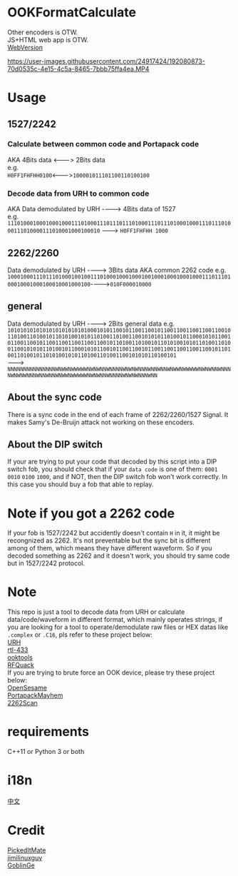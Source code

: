 # OOKFormatCalculate
Other encoders is OTW.  
JS+HTML web app is OTW.  
[WebVersion](https://onlinegdb.com/LZ19njmf9)  

https://user-images.githubusercontent.com/24917424/192080873-70d0535c-4e15-4c5a-8465-7bbb75ffa4ea.MP4

# Usage
## 1527/2242
### Calculate between common code and Portapack code
AKA 4Bits data <---> 2Bits data  
e.g.  
``H0FF1FHFHH0100``<--->``100001011101100110100100``  

### Decode data from URH to common code
AKA Data demodulated by URH ----> 4Bits data of 1527   
e.g.  
``111010001000100010001110100011101110111010001110111010001000111011101000111010000111010001000100010`` ---> `H0FF1FHFHH 1000`
## 2262/2260
Data demodulated by URH  ---->  3Bits data AKA common 2262 code
e.g.   
``100010001110111010001001001110100010001000100100010001000100011101110100010001000100010001000100``---->``010F000010000``  
## general
Data demodulated by URH ----> 2Bits general data 
e.g. ``101010101010101010101010100010101100101100110010110011001100110011001011010011010010110101001010110100110100110010101011010010110001010110010110011001011001100110011001100101101001101001011010100101011010011010011001010101101001011000101011001011001100101100110011001100110010110100110100101101010010101101001101001100101010110100101 ``  
--->  
``NNNNNNNNNNNNNNNWNWWNWWWWWNWNWNNWNNNNWNWNWNNNWNNWNNWNWWNWWWWWNWNWNNWNNNNWNWNWNNNWNNWNNWNWWNWWWWWNWNWNNWNNNNWNWNWNNNWNN``

## About the sync code
There is a sync code in the end of each frame of 2262/2260/1527 Signal. It makes Samy's De-Bruijn attack not working on these encoders.

## About the DIP switch  
If your are trying to put your code that decoded by this script into a DIP switch fob, you should check that if your ``data code`` is one of them: ``0001`` ``0010`` ``0100`` ``1000``, and if NOT, then the DIP switch fob won't work correctly. In this case you should buy a fob that able to replay.

# Note if you got a 2262 code
If your fob is 1527/2242 but accidently doesn't contain ``H`` in it, it might be recongnized as 2262. It's not preventable but the sync bit is different among of them, which means they have different waveform. So if you decoded something as 2262 and it doesn't work, you should try same code but in 1527/2242 protocol.
# Note  
This repo is just a tool to decode data from URH or calculate data/code/waveform in different format, which mainly operates strings, if you are looking for a tool to operate/demodulate raw files or HEX datas like ```.complex``` or ```.C16```, pls refer to these project below:  
[URH](https://github.com/jopohl/urh)  
[rtl-433](https://github.com/merbanan/rtl_433)  
[ooktools](https://github.com/leonjza/ooktools)   
[RFQuack](https://github.com/rfquack/RFQuack)  
If you are trying to brute force an OOK device, please try these project below:  
[OpenSesame](https://github.com/samyk/opensesame)  
[PortapackMayhem](https://github.com/eried/portapack-mayhem)  
[2262Scan](https://github.com/zxkmm/2262Scan)

# requirements
C++11 or Python 3 or both
# i18n
[中文](https://github.com/zxkmm/OOKFormatCalculate/blob/main/Chinese.md)
# Credit
[PickedItMate](https://github.com/pickeditmate)  
[jimilinuxguy](https://github.com/jimilinuxguy)  
[GoblinGe](https://github.com/GoblinGe)  
 
